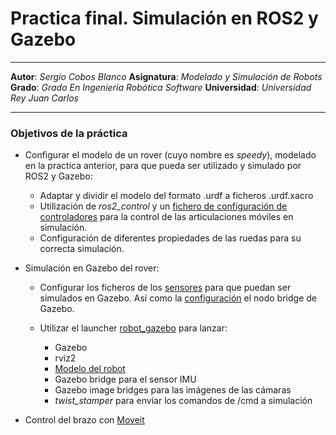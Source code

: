 # Practica final. Simulación en ROS2 y Gazebo
***
**Autor**: *Sergio Cobos Blanco*
**Asignatura**: *Modelado y Simulación de Robots*
**Grado**: *Grado En Ingenieria Robótica Software*
**Universidad**: *Universidad Rey Juan Carlos*
***

### Objetivos de la práctica
- Configurar el modelo de un rover (cuyo nombre es *speedy*), modelado en la practica anterior, para que pueda ser utilizado y simulado por ROS2 y Gazebo:
    * Adaptar y dividir el modelo del formato .urdf a ficheros .urdf.xacro
    * Utilización de *ros2_control* y un [fichero de configuración de controladores](speedy_description/config/speedy_controllers.yaml) para la control de las articulaciones móviles en simulación.
    * Configuración de diferentes propiedades de las ruedas para su correcta simulación.

- Simulación en Gazebo del rover:
    * Configurar los ficheros de los [sensores](speedy_description/urdf/sensors) para que puedan ser simulados en Gazebo. Así como la [configuración](speedy_description/config/speedy_bridge.yaml) el nodo bridge de Gazebo.

    * Utilizar el launcher [robot_gazebo](speedy_description/launch/robot_controllers.launch.py) para lanzar:
        - Gazebo
        - rviz2
        - [Modelo del robot](speedy_moveit_config/config/rsp.launch.py)
        - Gazebo bridge para el sensor IMU
        - Gazebo image bridges para las imágenes de las cámaras
        - *twist_stamper* para enviar los comandos de /cmd a simulación

- Control del brazo con [Moveit](moveit.picknik.ai/main/index.html)